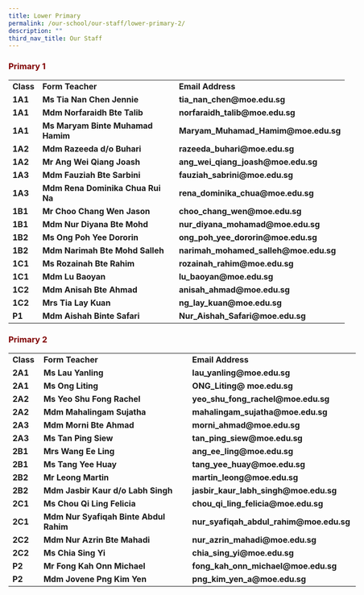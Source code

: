 ```yaml
---
title: Lower Primary
permalink: /our-school/our-staff/lower-primary-2/
description: ""
third_nav_title: Our Staff
---
```

<h3><strong><span style="color: #800000;">Primary 1</span></strong></h3>
<table style="width: 668px;" width="667">
<tbody>
<tr>
<td style="width: 40.8906px;"><strong>Class</strong></td>
<td style="width: 285.844px;"><strong>Form Teacher</strong></td>
<td style="width: 319.266px;"><strong>Email Address</strong></td>
</tr>
<tr>
<td style="width: 40.8906px;"><strong>1A1</strong></td>
<td style="width: 285.844px;"><strong>Ms Tia Nan Chen Jennie</strong></td>
<td style="width: 319.266px;"><strong>tia_nan_chen@moe.edu.sg</strong></td>
</tr>
<tr>
<td style="width: 40.8906px;"><strong>1A1</strong></td>
<td style="width: 285.844px;"><strong>Mdm Norfaraidh Bte Talib</strong></td>
<td style="width: 319.266px;"><strong>norfaraidh_talib@moe.edu.sg</strong></td>
</tr>
<tr>
<td style="width: 40.8906px;"><strong>1A1</strong></td>
<td style="width: 285.844px;"><strong>Ms Maryam Binte Muhamad Hamim</strong></td>
<td style="width: 319.266px;"><strong>Maryam_Muhamad_Hamim@moe.edu.sg</strong></td>
</tr>
<tr>
<td style="width: 40.8906px;"><strong>1A2</strong></td>
<td style="width: 285.844px;"><strong>Mdm Razeeda d/o Buhari</strong></td>
<td style="width: 319.266px;"><strong>razeeda_buhari@moe.edu.sg</strong></td>
</tr>
<tr>
<td style="width: 40.8906px;"><strong>1A2</strong></td>
<td style="width: 285.844px;"><strong>Mr Ang Wei Qiang Joash</strong></td>
<td style="width: 319.266px;"><strong>ang_wei_qiang_joash@moe.edu.sg</strong></td>
</tr>
<tr>
<td style="width: 40.8906px;"><strong>1A3</strong></td>
<td style="width: 285.844px;"><strong>Mdm Fauziah Bte Sarbini</strong></td>
<td style="width: 319.266px;"><strong>fauziah_sabrini@moe.edu.sg</strong></td>
</tr>
<tr>
<td style="width: 40.8906px;"><strong>1A3</strong></td>
<td style="width: 285.844px;"><strong>Mdm Rena Dominika Chua Rui Na</strong></td>
<td style="width: 319.266px;"><strong>rena_dominika_chua@moe.edu.sg</strong></td>
</tr>
<tr>
<td style="width: 40.8906px;"><strong>1B1</strong></td>
<td style="width: 285.844px;"><strong>Mr Choo Chang Wen Jason</strong></td>
<td style="width: 319.266px;"><strong>choo_chang_wen@moe.edu.sg</strong></td>
</tr>
<tr>
<td style="width: 40.8906px;"><strong>1B1</strong></td>
<td style="width: 285.844px;"><strong>Mdm Nur Diyana Bte Mohd</strong></td>
<td style="width: 319.266px;"><strong>nur_diyana_mohamad@moe.edu.sg</strong></td>
</tr>
<tr>
<td style="width: 40.8906px;"><strong>1B2</strong></td>
<td style="width: 285.844px;"><strong>Ms Ong Poh Yee Dororin</strong></td>
<td style="width: 319.266px;"><strong>ong_poh_yee_dororin@moe.edu.sg</strong></td>
</tr>
<tr>
<td style="width: 40.8906px;"><strong>1B2</strong></td>
<td style="width: 285.844px;"><strong>Mdm Narimah Bte Mohd Salleh</strong></td>
<td style="width: 319.266px;"><strong>narimah_mohamed_salleh@moe.edu.sg</strong></td>
</tr>
<tr>
<td style="width: 40.8906px;"><strong>1C1</strong></td>
<td style="width: 285.844px;"><strong>Ms Rozainah Bte Rahim</strong></td>
<td style="width: 319.266px;"><strong>rozainah_rahim@moe.edu.sg</strong></td>
</tr>
<tr>
<td style="width: 40.8906px;"><strong>1C1</strong></td>
<td style="width: 285.844px;"><strong>Mdm Lu Baoyan</strong></td>
<td style="width: 319.266px;"><strong>lu_baoyan@moe.edu.sg</strong></td>
</tr>
<tr>
<td style="width: 40.8906px;"><strong>1C2</strong></td>
<td style="width: 285.844px;"><strong>Mdm Anisah Bte Ahmad</strong></td>
<td style="width: 319.266px;"><strong>anisah_ahmad@moe.edu.sg</strong></td>
</tr>
<tr>
<td style="width: 40.8906px;"><strong>1C2</strong></td>
<td style="width: 285.844px;"><strong>Mrs Tia Lay Kuan</strong></td>
<td style="width: 319.266px;"><strong>ng_lay_kuan@moe.edu.sg</strong></td>
</tr>
<tr>
<td style="width: 40.8906px;"><strong>P1</strong></td>
<td style="width: 285.844px;"><strong>Mdm Aishah Binte Safari</strong></td>
<td style="width: 319.266px;"><strong>Nur_Aishah_Safari@moe.edu.sg</strong></td>
</tr>
</tbody>
</table>
<h3><strong><span style="color: #800000;">Primary 2</span></strong></h3>
<table style="width: 690px;" width="667">
<tbody>
<tr>
<td style="width: 40.8906px;"><strong>Class</strong></td>
<td style="width: 309.703px;"><strong>Form Teacher</strong></td>
<td style="width: 317.406px;"><strong>Email Address</strong></td>
</tr>
<tr>
<td style="width: 40.8906px;"><strong>2A1</strong></td>
<td style="width: 309.703px;"><strong>Ms Lau Yanling</strong></td>
<td style="width: 317.406px;"><strong>lau_yanling@moe.edu.sg</strong></td>
</tr>
<tr>
<td style="width: 40.8906px;"><strong>2A1</strong></td>
<td style="width: 309.703px;"><strong>Ms Ong Liting</strong></td>
<td style="width: 317.406px;"><strong>ONG_Liting@ moe.edu.sg</strong></td>
</tr>
<tr>
<td style="width: 40.8906px;"><strong>2A2</strong></td>
<td style="width: 309.703px;"><strong>Ms Yeo Shu Fong Rachel</strong></td>
<td style="width: 317.406px;"><strong>yeo_shu_fong_rachel@moe.edu.sg</strong></td>
</tr>
<tr>
<td style="width: 40.8906px;"><strong>2A2</strong></td>
<td style="width: 309.703px;"><strong>Mdm Mahalingam Sujatha</strong></td>
<td style="width: 317.406px;"><strong>mahalingam_sujatha@moe.edu.sg</strong></td>
</tr>
<tr>
<td style="width: 40.8906px;"><strong>2A3</strong></td>
<td style="width: 309.703px;"><strong>Mdm Morni Bte Ahmad</strong></td>
<td style="width: 317.406px;"><strong>morni_ahmad@moe.edu.sg</strong></td>
</tr>
<tr>
<td style="width: 40.8906px;"><strong>2A3</strong></td>
<td style="width: 309.703px;"><strong>Ms Tan Ping Siew</strong></td>
<td style="width: 317.406px;"><strong>tan_ping_siew@moe.edu.sg</strong></td>
</tr>
<tr>
<td style="width: 40.8906px;"><strong>2B1</strong></td>
<td style="width: 309.703px;"><strong>Mrs Wang Ee Ling</strong></td>
<td style="width: 317.406px;"><strong>ang_ee_ling@moe.edu.sg</strong></td>
</tr>
<tr>
<td style="width: 40.8906px;"><strong>2B1</strong></td>
<td style="width: 309.703px;"><strong>Ms Tang Yee Huay</strong></td>
<td style="width: 317.406px;"><strong>tang_yee_huay@moe.edu.sg</strong></td>
</tr>
<tr>
<td style="width: 40.8906px;"><strong>2B2</strong></td>
<td style="width: 309.703px;"><strong>Mr Leong Martin</strong></td>
<td style="width: 317.406px;"><strong>martin_leong@moe.edu.sg</strong></td>
</tr>
<tr>
<td style="width: 40.8906px;"><strong>2B2</strong></td>
<td style="width: 309.703px;"><strong>Mdm Jasbir Kaur d/o Labh Singh</strong></td>
<td style="width: 317.406px;"><strong>jasbir_kaur_labh_singh@moe.edu.sg</strong></td>
</tr>
<tr>
<td style="width: 40.8906px;"><strong>2C1</strong></td>
<td style="width: 309.703px;"><strong>Ms Chou Qi Ling Felicia</strong></td>
<td style="width: 317.406px;"><strong>chou_qi_ling_felicia@moe.edu.sg</strong></td>
</tr>
<tr>
<td style="width: 40.8906px;"><strong>2C1</strong></td>
<td style="width: 309.703px;"><strong>Mdm Nur Syafiqah Binte Abdul Rahim</strong></td>
<td style="width: 317.406px;"><strong>nur_syafiqah_abdul_rahim@moe.edu.sg</strong></td>
</tr>
<tr>
<td style="width: 40.8906px;"><strong>2C2</strong></td>
<td style="width: 309.703px;"><strong>Mdm Nur Azrin Bte Mahadi</strong></td>
<td style="width: 317.406px;"><strong>nur_azrin_mahadi@moe.edu.sg</strong></td>
</tr>
<tr>
<td style="width: 46.0781px;"><strong>2C2</strong></td>
<td style="width: 264.422px;"><strong>Ms Chia Sing Yi</strong></td>
<td style="width: 310.5px;"><strong>chia_sing_yi@moe.edu.sg</strong></td>
</tr>
<tr>
<td style="width: 40.8906px;"><strong>P2</strong></td>
<td style="width: 309.703px;"><strong>Mr Fong Kah Onn Michael</strong></td>
<td style="width: 317.406px;"><strong>fong_kah_onn_michael@moe.edu.sg</strong></td>
</tr>
<tr>
<td style="width: 40.8906px;"><strong>P2</strong></td>
<td style="width: 309.703px;"><strong>Mdm Jovene Png Kim Yen</strong></td>
<td style="width: 317.406px;"><strong>png_kim_yen_a@moe.edu.sg</strong></td>
</tr>
</tbody>
</table>